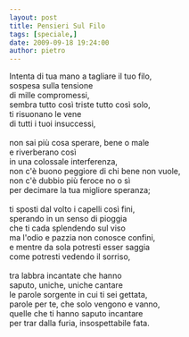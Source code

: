 ```yaml
---
layout: post
title: Pensieri Sul Filo
tags: [speciale,]
date: 2009-09-18 19:24:00
author: pietro
---
```

Intenta di tua mano a tagliare il tuo filo,<br/>sospesa sulla tensione<br/>di mille compromessi,<br/>sembra tutto così triste tutto così solo,<br/>ti risuonano le vene<br/>di tutti i tuoi insuccessi,<br/><br/>non sai più cosa sperare, bene o male<br/>e riverberano così<br/>in una colossale interferenza,<br/>non c'è buono peggiore di chi bene non vuole,<br/>non c'è dubbio più feroce no o sì<br/>per decimare la tua migliore speranza;<br/><br/>ti sposti dal volto i capelli così fini,<br/>sperando in un senso di pioggia<br/>che ti cada splendendo sul viso<br/>ma l'odio e pazzia non conosce confini,<br/>e mentre da sola potresti esser saggia<br/>come potresti vedendo il sorriso,<br/><br/>tra labbra incantate che hanno<br/>saputo, uniche, uniche cantare<br/>le parole sorgente in cui ti sei gettata,<br/>parole per te, che solo vengono e vanno,<br/>quelle che ti hanno saputo incantare<br/>per trar dalla furia, insospettabile fata.
